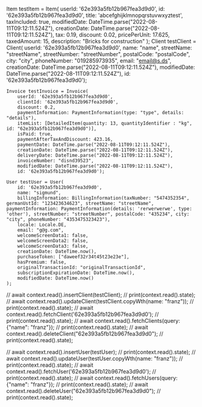 Item testItem = Item(
        userId: '62e393a5fb12b967fea3d9d0',
        id: '62e393a5fb12b967fea3d9d0',
        title: 'abcefghijklmnopqrstuvwxyztest',
        taxIncluded: true,
        modifiedDate: DateTime.parse("2022-08-11T09:12:11.524Z"),
        creationDate: DateTime.parse("2022-08-11T09:12:11.524Z"),
        tax: 0.19,
        discount: 0.02,
        pricePerUnit: 17.625,
        taxedAmount: 15,
        description: "Bricks for construction"
    );
    Client testClient = Client(
        userId: '62e393a5fb12b967fea3d9d0',
        name: "name",
        streetName: "streetName",
        streetNumber: "streetNumber",
        postalCode: "postalCode",
        city: "city",
        phoneNumber: "019285973935",
        email: "email@s.ds",
        creationDate: DateTime.parse("2022-08-11T09:12:11.524Z"),
        modifiedDate: DateTime.parse("2022-08-11T09:12:11.524Z"),
        id: '62e393a5fb12b967fea3d9d0');

    Invoice testInvoice = Invoice(
        userId: '62e393a5fb12b967fea3d9d0',
        clientId: '62e393a5fb12b967fea3d9d0',
        discount: 0.2,
        paymentInformation: PaymentInformation(type: "type", details: "details"),
        itemList: [DetailedItem(quantity: 13, quantityIdentifier : "kg", id: "62e393a5fb12b967fea3d9d0")],
        isPaid: true,
        paymentAfterTaxAndDiscount: 423.16,
        paymentDate: DateTime.parse("2022-08-11T09:12:11.524Z"),
        creationDate: DateTime.parse("2022-08-11T09:12:11.524Z"),
        deliveryDate: DateTime.parse("2022-08-11T09:12:11.524Z"),
        invoiceNumber: "disnd39523",
        modifiedDate: DateTime.parse("2022-08-11T09:12:11.524Z"),
        id: '62e393a5fb12b967fea3d9d0');

    User testUser = User(
        id: '62e393a5fb12b967fea3d9d0',
        name: "sigmund",
        billingInformation: BillingInformation(taxNumber: "5474352354", germanUstId: "123423634623", streetName: "streetName", paymentInformation: PaymentInformation(details: 'rerwerwerwe', type: 'other'), streetNumber: "streetNumber", postalCode: "435234", city: "city", phoneNumber: "4353475323423"),
        locale: Locale.DE,
        email: "g@g.com",
        welcomeScreenData1: false,
        welcomeScreenData2: false,
        welcomeScreenData3: false,
        creationDate: DateTime.now(),
        purchaseToken: ["daweef32r34t45t23e23e"],
        hasPremium: false,
        originalTransactionId: "originalTransactionId",
        subscriptionExpirationDate: DateTime.now(),
        modifiedDate: DateTime.now()
    );
   // await context.read<ClientCubit>().insertClient(testClient);
   // print(context.read<ClientCubit>().state);
   // await context.read<ClientCubit>().updateClient(testClient.copyWth(name: "franz"));
   // print(context.read<ClientCubit>().state);
   // await context.read<ClientCubit>().fetchClient('62e393a5fb12b967fea3d9d0');
   // print(context.read<ClientCubit>().state);
   // await context.read<ClientCubit>().fetchClients(query: {"name": "franz"});
   // print(context.read<ClientCubit>().state);
   // await context.read<ClientCubit>().deleteClient("62e393a5fb12b967fea3d9d0");
   // print(context.read<ClientCubit>().state);

   // await context.read<UserCubit>().insertUser(testUser);
   // print(context.read<UserCubit>().state);
   // await context.read<UserCubit>().updateUser(testUser.copyWth(name: "franz"));
   // print(context.read<UserCubit>().state);
   // await context.read<UserCubit>().fetchUser('62e393a5fb12b967fea3d9d0');
   // print(context.read<UserCubit>().state);
   // await context.read<UserCubit>().fetchUsers(query: {"name": "franz"});
   // print(context.read<UserCubit>().state);
   // await context.read<UserCubit>().deleteUser("62e393a5fb12b967fea3d9d0");
   // print(context.read<UserCubit>().state);

